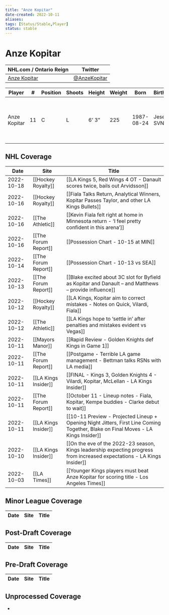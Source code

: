 ```yaml
---
title: "Anze Kopitar"
date-created: 2022-10-11
aliases: 
tags: [Status/Stable,Player]
status: stable
---
```


# Anze Kopitar

NHL.com / Ontario Reign | Twitter
-|-
[Anze Kopitar](https://www.nhl.com/player/anze-kopitar-8471685) | [@AnzeKopitar](https://twitter.com/AnzeKopitar)

Player | \# | Position | Shoots | Height | Weight | Born | Birthplace | Draft 
-|-|-|-|-|-|-|-|-
Anze Kopitar | 11 | C | L | 6' 3" | 225 | 1987-08-24 | Jesenice, SVN | 2005 LAK, 1st rd, 11th pk (11th overall)




## NHL  Coverage
| Date       | Site                 | Title                                                                                                                             |
| ---------- | -------------------- | --------------------------------------------------------------------------------------------------------------------------------- |
| 2022-10-18 | [[Hockey Royalty]] | [[LA Kings 5, Red Wings 4 OT - Danault scores twice, bails out Arvidsson]]                                                                                                         |
| 2022-10-16 | [[Hockey Royalty]]   | [[Fiala Talks Return, Analytical Winners, Kopitar Passes Taylor, and other LA Kings Bullets]]                                     |
| 2022-10-16 | [[The Athletic]]     | [[Kevin Fiala felt right at home in Minnesota return - ‘I feel pretty confident in this arena’]]                                  |
| 2022-10-16 | [[The Forum Report]] | [[Possession Chart - 10-15 at MIN]]                                                                                               |
| 2022-10-14 | [[The Forum Report]] | [[Possession Chart - 10-13 vs SEA]]                                                                                               |
| 2022-10-13 | [[The Forum Report]] | [[Blake excited about 3C slot for Byfield as Kopitar and Danault – and Matthews – provide influence]]                             |
| 2022-10-12 | [[Hockey Royalty]]   | [[LA Kings, Kopitar aim to correct mistakes - Notes on Quick, Vilardi, Fiala]]                                                    |
| 2022-10-12 | [[The Athletic]]     | [[LA Kings hope to ‘settle in’ after penalties and mistakes evident vs Vegas]]                                                    |
| 2022-10-11 | [[Mayors Manor]]     | [[Rapid Review - Golden Knights def Kings in Game 1]]                                                                             |
| 2022-10-11 | [[The Forum Report]] | [[Postgame - Terrible LA game management - Bettman talks RSNs with LA media]]                                                     |
| 2022-10-11 | [[LA Kings Insider]] | [[FINAL - Kings 3, Golden Knights 4 - Vilardi, Kopitar, McLellan - LA Kings Insider]]                                             |
| 2022-10-11 | [[The Forum Report]] | [[October 11 - Lineup notes - Fiala, Kopitar, Kempe buddies - Clarke debut to wait]]                                              |
| 2022-10-11 | [[LA Kings Insider]] | [[10-11 Preview - Projected Lineup + Opening Night Jitters, First Line Coming Together, Blake on Final Moves - LA Kings Insider]] |
| 2022-10-10 | [[LA Kings Insider]] | [[On the eve of the 2022-23 season, Kings leadership expecting progress from increased expectations - LA Kings Insider]]          |
| 2022-10-03 | [[LA Times]] | [[Younger Kings players must beat Anze Kopitar for scoring title - Los Angeles Times]]



## Minor League Coverage
Date | Site |  Title
---|---|---



## Post-Draft Coverage
Date | Site |  Title
---|---|---



## Pre-Draft Coverage
Date | Site |  Title
---|---|---


## Unprocessed Coverage
- 
